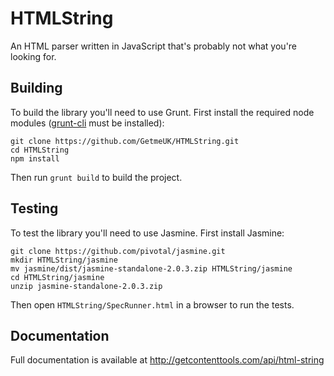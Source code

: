 # HTMLString
An HTML parser written in JavaScript that's probably not what you're looking for.

## Building
To build the library you'll need to use Grunt. First install the required node modules ([grunt-cli](http://gruntjs.com/getting-started) must be installed):
```
git clone https://github.com/GetmeUK/HTMLString.git
cd HTMLString
npm install
```

Then run `grunt build` to build the project.

## Testing
To test the library you'll need to use Jasmine. First install Jasmine:
```
git clone https://github.com/pivotal/jasmine.git
mkdir HTMLString/jasmine
mv jasmine/dist/jasmine-standalone-2.0.3.zip HTMLString/jasmine
cd HTMLString/jasmine
unzip jasmine-standalone-2.0.3.zip
```

Then open `HTMLString/SpecRunner.html` in a browser to run the tests.

## Documentation
Full documentation is available at http://getcontenttools.com/api/html-string
